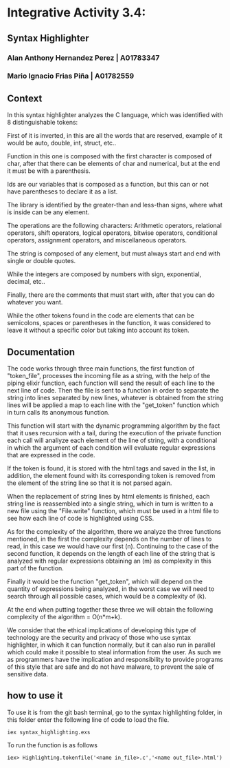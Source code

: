 # Integrative Activity 3.4:
## Syntax Highlighter 

### Alan Anthony Hernandez Perez | A01783347
### Mario Ignacio Frias Piña  |  A01782559

## Context
In this syntax highlighter analyzes the C language, which was identified with 8 distinguishable tokens:

First of it is inverted, in this are all the words that are reserved, example of it would be auto, double, int, struct, etc..

Function in this one is composed with the first character is composed of char, after that there can be elements of char and numerical, but at the end it must be with a parenthesis.

Ids are our variables that is composed as a function, but this can or not have parentheses to declare it as a list.

The library is identified by the greater-than and less-than signs, where what is inside can be any element.

The operations are the following characters: Arithmetic operators, relational operators, shift operators, logical operators, bitwise operators, conditional operators, assignment operators, and miscellaneous operators.

The string is composed of any element, but must always start and end with single or double quotes.

While the integers are composed by numbers with sign, exponential, decimal, etc.. 

Finally, there are the comments that must start with, after that you can do whatever you want.

While the other tokens found in the code are elements that can be semicolons, spaces or parentheses in the function, it was considered to leave it without a specific color but taking into account its token.

## Documentation
The code works through three main functions, the first function of "token_file", processes the incoming file as a string, with the help of the piping elixir  function, each function will send the result of each line to the next line of code. Then the file is sent to a function in order to separate the string into lines separated by new lines, whatever is obtained from the string lines will be applied a map to each line with the "get_token" function which in turn calls its anonymous function.

This function will start with the dynamic programming algorithm by the fact that it uses recursion with a tail, during the execution of the private function each call will analiyze each element of the line of string, with a conditional in which the argument of each condition will evaluate regular expressions that are expressed in the code.

If the token is found, it is stored with the html tags and saved in the list, in addition, the element found with its corresponding token is removed from the element of the string line so that it is not parsed again.

When the replacement of string lines by html elements is finished, each string line is reassembled into a single string, which in turn is written to a new file using the "File.write" function, which must be used in a html file to see how each line of code is highlighted using CSS.

As for the complexity of the algorithm, there we analyze the three functions mentioned, in the first the complexity depends on the number of lines to read, in this case we would have our first (n). Continuing to the case of the second function, it depends on the length of each line of the string that is analyzed with regular expressions obtaining an (m) as complexity in this part of the function.

Finally it would be the function "get_token", which will depend on the quantity of expressions being analyzed, in the worst case we will need to search through all possible cases, which would be a complexity of (k).

At the end when putting together these three we will obtain the following complexity of the algorithm = O(n*m+k).

We consider that the ethical implications of developing this type of technology are the security and privacy of those who use syntax highlighter, in which it can function normally, but it can also run in parallel which could make it possible to steal information from the user. As such we as programmers have the implication and responsibility to provide programs of this style that are safe and do not have malware, to prevent the sale of sensitive data.


## how to use it

To use it is from the git bash terminal, go to the syntax highlighting folder, in this folder enter the following line of code to load the file.
``` 
iex syntax_highlighting.exs 
``` 
To run the function is as follows
``` 
iex> Highlighting.tokenfile('<name in_file>.c','<name out_file>.html') 
``` 

